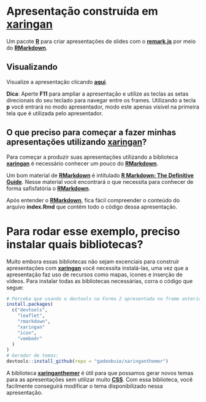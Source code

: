 # Apresentação construída em [**xaringan**](https://github.com/yihui/xaringan)

Um pacote [**R**](https://www.r-project.org/) para criar apresentações de slides com o [**remark.js**](https://remarkjs.com/#1) por meio do [**RMarkdown**](https://rmarkdown.rstudio.com/). 

## Visualizando

Visualize a apresentação clicando [**aqui**](https://de-ufpb.github.io/template-apresentacao-rmarkdown/). 

**Dica**: Aperte **F11** para ampliar a apresentação e utilize as teclas as setas direcionais do seu teclado para navegar entre os frames. Utilizando a tecla **p** você entrará no modo apresentador, modo este apenas visível na primeira tela que é utilizada pelo apresentador.

## O que preciso para começar a fazer minhas apresentações utilizando [**xaringan**](https://github.com/yihui/xaringan)?

Para começar a produzir suas apresentações utilizando a biblioteca [**xaringan**](https://github.com/yihui/xaringan) é necessário conhecer um pouco do [**RMarkdown**](https://rmarkdown.rstudio.com/). 

Um bom material de [**RMarkdown**](https://rmarkdown.rstudio.com/) é intitulado [**R Markdown: The Definitive Guide**](https://bookdown.org/yihui/rmarkdown/). Nesse material você encontrará o que necessita para conhecer de forma safisfatória o [**RMarkdown**](https://rmarkdown.rstudio.com/).

Após entender o [**RMarkdown**](https://rmarkdown.rstudio.com/), fica fácil compreender o conteúdo do arquivo **index.Rmd** que contém todo o código dessa apresentação.

# Para rodar esse exemplo, preciso instalar quais bibliotecas?

Muito embora essas bibliotecas não sejam excenciais para construir apresentações com [**xaringan**](https://github.com/yihui/xaringan) você necessita instalá-las, uma vez que a apresentação faz uso de recursos como mapas, ícones e inserção de vídeos. Para instalar todas as bibliotecas necessárias, corra o código que segue:

```r
# Perceba que usando o devtools na Forma 2 apresentada no frame anterior
install.packages(
  c("devtools",
    "leaflet",
    "rmarkdown",
    "xaringan"
    "icon",
    "vembedr"
  )
)
# Gerador de temas:
devtools::install_github(repo = "gadenbuie/xaringanthemer")
```
A biblioteca [**xaringanthemer**](https://github.com/gadenbuie/xaringanthemer) é útil para que possamos gerar novos temas para as apresentações sem utilizar muito [**CSS**](https://pt.wikipedia.org/wiki/Cascading_Style_Sheets). Com essa biblioteca, você facilmente conseguirá modificar o tema disponibilizado nessa apresentação.


